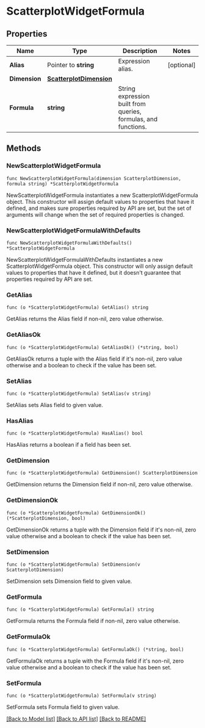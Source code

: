# ScatterplotWidgetFormula

## Properties

| Name          | Type                                                | Description                                                    | Notes      |
| ------------- | --------------------------------------------------- | -------------------------------------------------------------- | ---------- |
| **Alias**     | Pointer to **string**                               | Expression alias.                                              | [optional] |
| **Dimension** | [**ScatterplotDimension**](ScatterplotDimension.md) |                                                                |
| **Formula**   | **string**                                          | String expression built from queries, formulas, and functions. |

## Methods

### NewScatterplotWidgetFormula

`func NewScatterplotWidgetFormula(dimension ScatterplotDimension, formula string) *ScatterplotWidgetFormula`

NewScatterplotWidgetFormula instantiates a new ScatterplotWidgetFormula object.
This constructor will assign default values to properties that have it defined,
and makes sure properties required by API are set, but the set of arguments
will change when the set of required properties is changed.

### NewScatterplotWidgetFormulaWithDefaults

`func NewScatterplotWidgetFormulaWithDefaults() *ScatterplotWidgetFormula`

NewScatterplotWidgetFormulaWithDefaults instantiates a new ScatterplotWidgetFormula object.
This constructor will only assign default values to properties that have it defined,
but it doesn't guarantee that properties required by API are set.

### GetAlias

`func (o *ScatterplotWidgetFormula) GetAlias() string`

GetAlias returns the Alias field if non-nil, zero value otherwise.

### GetAliasOk

`func (o *ScatterplotWidgetFormula) GetAliasOk() (*string, bool)`

GetAliasOk returns a tuple with the Alias field if it's non-nil, zero value otherwise
and a boolean to check if the value has been set.

### SetAlias

`func (o *ScatterplotWidgetFormula) SetAlias(v string)`

SetAlias sets Alias field to given value.

### HasAlias

`func (o *ScatterplotWidgetFormula) HasAlias() bool`

HasAlias returns a boolean if a field has been set.

### GetDimension

`func (o *ScatterplotWidgetFormula) GetDimension() ScatterplotDimension`

GetDimension returns the Dimension field if non-nil, zero value otherwise.

### GetDimensionOk

`func (o *ScatterplotWidgetFormula) GetDimensionOk() (*ScatterplotDimension, bool)`

GetDimensionOk returns a tuple with the Dimension field if it's non-nil, zero value otherwise
and a boolean to check if the value has been set.

### SetDimension

`func (o *ScatterplotWidgetFormula) SetDimension(v ScatterplotDimension)`

SetDimension sets Dimension field to given value.

### GetFormula

`func (o *ScatterplotWidgetFormula) GetFormula() string`

GetFormula returns the Formula field if non-nil, zero value otherwise.

### GetFormulaOk

`func (o *ScatterplotWidgetFormula) GetFormulaOk() (*string, bool)`

GetFormulaOk returns a tuple with the Formula field if it's non-nil, zero value otherwise
and a boolean to check if the value has been set.

### SetFormula

`func (o *ScatterplotWidgetFormula) SetFormula(v string)`

SetFormula sets Formula field to given value.

[[Back to Model list]](../README.md#documentation-for-models) [[Back to API list]](../README.md#documentation-for-api-endpoints) [[Back to README]](../README.md)
